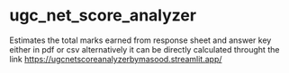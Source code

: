 # ugc_net_score_analyzer
Estimates the total marks earned from response sheet and answer key either in pdf or csv alternatively it can be directly calculated throught the link https://ugcnetscoreanalyzerbymasood.streamlit.app/
